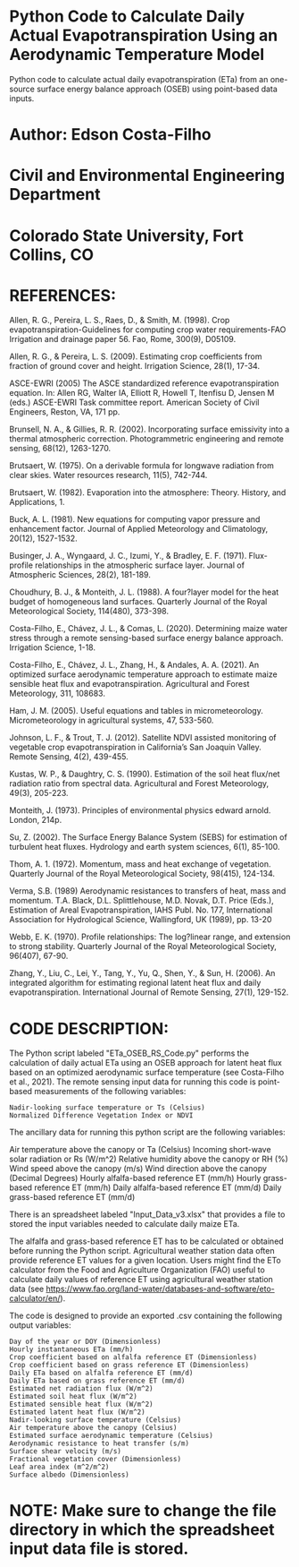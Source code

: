 # Python Code to Calculate Daily Actual Evapotranspiration Using an Aerodynamic Temperature Model

Python code to calculate actual daily evapotranspiration (ETa) from an one-source surface energy balance approach (OSEB) using point-based data inputs.

# Author: Edson Costa-Filho
# Civil and Environmental Engineering Department
# Colorado State University, Fort Collins, CO

# REFERENCES:

Allen, R. G., Pereira, L. S., Raes, D., & Smith, M. (1998). Crop evapotranspiration-Guidelines for computing crop water requirements-FAO Irrigation and drainage paper 56. Fao, Rome, 300(9), D05109.

Allen, R. G., & Pereira, L. S. (2009). Estimating crop coefficients from fraction of ground cover and height. Irrigation Science, 28(1), 17-34.

ASCE-EWRI (2005) The ASCE standardized reference evapotranspiration equation. In: Allen RG, Walter IA, Elliott R, Howell T, Itenfisu D, Jensen M (eds.) ASCE-EWRI Task committee report. American Society of Civil Engineers, Reston, VA, 171 pp.

Brunsell, N. A., & Gillies, R. R. (2002). Incorporating surface emissivity into a thermal atmospheric correction. Photogrammetric engineering and remote sensing, 68(12), 1263-1270.

Brutsaert, W. (1975). On a derivable formula for longwave radiation from clear skies. Water resources research, 11(5), 742-744.

Brutsaert, W. (1982). Evaporation into the atmosphere: Theory. History, and Applications, 1.

Buck, A. L. (1981). New equations for computing vapor pressure and enhancement factor. Journal of Applied Meteorology and Climatology, 20(12), 1527-1532.

Businger, J. A., Wyngaard, J. C., Izumi, Y., & Bradley, E. F. (1971). Flux-profile relationships in the atmospheric surface layer. Journal of Atmospheric Sciences, 28(2), 181-189.

Choudhury, B. J., & Monteith, J. L. (1988). A four?layer model for the heat budget of homogeneous land surfaces. Quarterly Journal of the Royal Meteorological Society, 114(480), 373-398.

Costa-Filho, E., Chávez, J. L., & Comas, L. (2020). Determining maize water stress through a remote sensing-based surface energy balance approach. Irrigation Science, 1-18.

Costa-Filho, E., Chávez, J. L., Zhang, H., & Andales, A. A. (2021). An optimized surface aerodynamic temperature approach to estimate maize sensible heat flux and evapotranspiration. Agricultural and Forest Meteorology, 311, 108683.

Ham, J. M. (2005). Useful equations and tables in micrometeorology. Micrometeorology in agricultural systems, 47, 533-560.

Johnson, L. F., & Trout, T. J. (2012). Satellite NDVI assisted monitoring of vegetable crop evapotranspiration in California’s San Joaquin Valley. Remote Sensing, 4(2), 439-455.

Kustas, W. P., & Daughtry, C. S. (1990). Estimation of the soil heat flux/net radiation ratio from spectral data. Agricultural and Forest Meteorology, 49(3), 205-223.

Monteith, J. (1973). Principles of environmental physics edward arnold. London, 214p.

Su, Z. (2002). The Surface Energy Balance System (SEBS) for estimation of turbulent heat fluxes. Hydrology and earth system sciences, 6(1), 85-100.

Thom, A. 1. (1972). Momentum, mass and heat exchange of vegetation. Quarterly Journal of the Royal Meteorological Society, 98(415), 124-134.

Verma, S.B. (1989) Aerodynamic resistances to transfers of heat, mass and momentum. T.A. Black, D.L. Splittlehouse, M.D. Novak, D.T. Price (Eds.), Estimation of Areal Evapotranspiration, IAHS Publ. No. 177, International Association for Hydrological Science, Wallingford, UK (1989), pp. 13-20

Webb, E. K. (1970). Profile relationships: The log?linear range, and extension to strong stability. Quarterly Journal of the Royal Meteorological Society, 96(407), 67-90.

Zhang, Y., Liu, C., Lei, Y., Tang, Y., Yu, Q., Shen, Y., & Sun, H. (2006). An integrated algorithm for estimating regional latent heat flux and daily evapotranspiration. International Journal of Remote Sensing, 27(1), 129-152.

# CODE DESCRIPTION:

The Python script labeled "ETa_OSEB_RS_Code.py" performs the calculation of daily actual ETa using an OSEB approach for latent heat flux based on an optimized aerodynamic surface temperature (see Costa-Filho et al., 2021). The remote sensing input data for running this code is point-based measurements of the following variables:
    
    Nadir-looking surface temperature or Ts (Celsius)
    Normalized Difference Vegetation Index or NDVI

The ancillary data for running this python script are the following variables:
  
   Air temperature above the canopy or Ta (Celsius)
   Incoming short-wave solar radiation or Rs (W/m^2)
   Relative humidity above the canopy or RH (%)
   Wind speed above the canopy (m/s)
   Wind direction above the canopy (Decimal Degrees)
   Hourly alfalfa-based reference ET (mm/h)
   Hourly grass-based reference ET (mm/h)
   Daily alfalfa-based reference ET (mm/d)
   Daily grass-based reference ET (mm/d)
   
There is an spreadsheet labeled "Input_Data_v3.xlsx" that provides a file to stored the input variables needed to calculate daily maize ETa.

The alfalfa and grass-based reference ET has to be calculated or obtained before running the Python script. Agricultural weather station data often provide reference ET values for a given location. Users might find the ETo calculator from the Food and Agriculture Organization (FAO) useful to calculate daily values of reference ET using agricultural weather station data (see https://www.fao.org/land-water/databases-and-software/eto-calculator/en/).

The code is designed to provide an exported .csv containing the following output variables:

    Day of the year or DOY (Dimensionless)
    Hourly instantaneous ETa (mm/h)
    Crop coefficient based on alfalfa reference ET (Dimensionless)
    Crop coefficient based on grass reference ET (Dimensionless)
    Daily ETa based on alfalfa reference ET (mm/d)
    Daily ETa based on grass reference ET (mm/d)
    Estimated net radiation flux (W/m^2)
    Estimated soil heat flux (W/m^2)
    Estimated sensible heat flux (W/m^2)
    Estimated latent heat flux (W/m^2)
    Nadir-looking surface temperature (Celsius)
    Air temperature above the canopy (Celsius)
    Estimated surface aerodynamic temperature (Celsius)
    Aerodynamic resistance to heat transfer (s/m)
    Surface shear velocity (m/s)
    Fractional vegetation cover (Dimensionless)
    Leaf area index (m^2/m^2)
    Surface albedo (Dimensionless)

# NOTE: Make sure to change the file directory in which the spreadsheet input data file is stored.


















